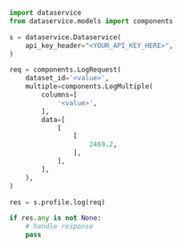 <!-- Start SDK Example Usage [usage] -->
```python
import dataservice
from dataservice.models import components

s = dataservice.Dataservice(
    api_key_header="<YOUR_API_KEY_HERE>",
)

req = components.LogRequest(
    dataset_id='<value>',
    multiple=components.LogMultiple(
        columns=[
            '<value>',
        ],
        data=[
            [
                [
                    2469.2,
                ],
            ],
        ],
    ),
)

res = s.profile.log(req)

if res.any is not None:
    # handle response
    pass

```
<!-- End SDK Example Usage [usage] -->
